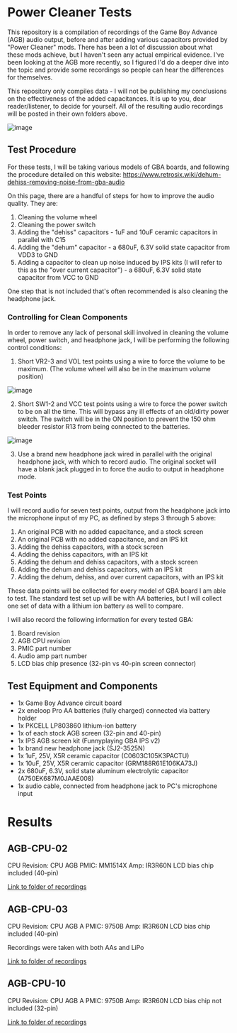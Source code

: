 # Power Cleaner Tests

This repository is a compilation of recordings of the Game Boy Advance (AGB) audio output, before and after adding various capacitors provided by "Power Cleaner" mods. There has been a lot of discussion about what these mods achieve, but I haven't seen any actual empirical evidence. I've been looking at the AGB more recently, so I figured I'd do a deeper dive into the topic and provide some recordings so people can hear the differences for themselves.

This repository only compiles data - I will not be publishing my conclusions on the effectiveness of the added capacitances. It is up to you, dear reader/listener, to decide for yourself. All of the resulting audio recordings will be posted in their own folders above.

![image](https://github.com/MouseBiteLabs/Power-Cleaner-Tests/assets/97127539/5d602105-9260-4540-ba54-c683789a591b)

## Test Procedure

For these tests, I will be taking various models of GBA boards, and following the procedure detailed on this website: https://www.retrosix.wiki/dehum-dehiss-removing-noise-from-gba-audio

On this page, there are a handful of steps for how to improve the audio quality. They are:

1) Cleaning the volume wheel
2) Cleaning the power switch
3) Adding the "dehiss" capacitors - 1uF and 10uF ceramic capacitors in parallel with C15
4) Adding the "dehum" capacitor - a 680uF, 6.3V solid state capacitor from VDD3 to GND 
5) Adding a capacitor to clean up noise induced by IPS kits (I will refer to this as the "over current capacitor") - a 680uF, 6.3V solid state capacitor from VCC to GND

One step that is not included that's often recommended is also cleaning the headphone jack.

### Controlling for Clean Components

In order to remove any lack of personal skill involved in cleaning the volume wheel, power switch, and headphone jack, I will be performing the following control conditions:

1) Short VR2-3 and VOL test points using a wire to force the volume to be maximum. (The volume wheel will also be in the maximum volume position)
 
![image](https://github.com/MouseBiteLabs/Power-Cleaner-Tests/assets/97127539/77c333ec-ee2b-4ebb-96db-bb26c74765c6)

2) Short SW1-2 and VCC test points using a wire to force the power switch to be on all the time. This will bypass any ill effects of an old/dirty power switch. The switch will be in the ON position to prevent the 150 ohm bleeder resistor R13 from being connected to the batteries.

![image](https://github.com/MouseBiteLabs/Power-Cleaner-Tests/assets/97127539/06117612-4d25-4d21-bf45-f86eee24c015)

3) Use a brand new headphone jack wired in parallel with the original headphone jack, with which to record audio. The original socket will have a blank jack plugged in to force the audio to output in headphone mode.

### Test Points

I will record audio for seven test points, output from the headphone jack into the microphone input of my PC, as defined by steps 3 through 5 above:

1) An original PCB with no added capacitance, and a stock screen
2) An original PCB with no added capacitance, and an IPS kit
3) Adding the dehiss capacitors, with a stock screen
4) Adding the dehiss capacitors, with an IPS kit
5) Adding the dehum and dehiss capacitors, with a stock screen
6) Adding the dehum and dehiss capacitors, with an IPS kit
7) Adding the dehum, dehiss, and over current capacitors, with an IPS kit

These data points will be collected for every model of GBA board I am able to test. The standard test set up will be with AA batteries, but I will collect one set of data with a lithium ion battery as well to compare.

I will also record the following information for every tested GBA:

1) Board revision
2) AGB CPU revision
3) PMIC part number
4) Audio amp part number
5) LCD bias chip presence (32-pin vs 40-pin screen connector)

## Test Equipment and Components

- 1x Game Boy Advance circuit board
- 2x eneloop Pro AA batteries (fully charged) connected via battery holder
- 1x PKCELL LP803860 lithium-ion battery
- 1x of each stock AGB screen (32-pin and 40-pin)
- 1x IPS AGB screen kit (Funnyplaying GBA IPS v2)
- 1x brand new headphone jack (SJ2-3525N)
- 1x 1uF, 25V, X5R ceramic capacitor (C0603C105K3PACTU)
- 1x 10uF, 25V, X5R ceramic capacitor (GRM188R61E106KA73J)
- 2x 680uF, 6.3V, solid state aluminum electrolytic capacitor (A750EK687M0JAAE008)
- 1x audio cable, connected from headphone jack to PC's microphone input

# Results

## AGB-CPU-02

CPU Revision: CPU AGB
PMIC: MM1514X
Amp: IR3R60N
LCD bias chip included (40-pin)

<a href="https://github.com/MouseBiteLabs/Power-Cleaner-Tests/tree/main/AGB-CPU-02">Link to folder of recordings</a>

## AGB-CPU-03

CPU Revision: CPU AGB A
PMIC: 9750B
Amp: IR3R60N
LCD bias chip included (40-pin)

Recordings were taken with both AAs and LiPo

<a href="https://github.com/MouseBiteLabs/Power-Cleaner-Tests/tree/main/AGB-CPU-03">Link to folder of recordings</a>

## AGB-CPU-10

CPU Revision: CPU AGB A
PMIC: 9750B
Amp: IR3R60N
LCD bias chip not included (32-pin)

<a href="https://github.com/MouseBiteLabs/Power-Cleaner-Tests/tree/main/AGB-CPU-10">Link to folder of recordings</a>
